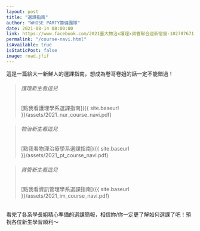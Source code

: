 ```yaml
---
layout: post
title: "選課指南"
author: "WHOSE PARTY籌備團隊"
date: 2021-08-14 08:00:00
link: https://www.facebook.com/2021臺大物治x護理x資管聯合迎新宿營-102707671523379/
permalink: "/course-navi.html"
isAvailable: true
isStaticPost: false
image: road.jfif
---
```

這是一篇給大一新鮮人的選課指南，想成為卷哥卷姐的話一定不能錯過！<br>

>###### 護理新生看這兒
>[點我看護理學系選課指南]({{ site.baseurl }}/assets/2021_nur_course_navi.pdf)


>###### 物治新生看這兒
>[點我看物理治療學系選課指南]({{ site.baseurl }}/assets/2021_pt_course_navi.pdf)


>###### 資管新生看這兒
>[點我看資訊管理學系選課指南]({{ site.baseurl }}/assets/2021_im_course_navi.pdf)

<br>
看完了各系學長姐精心準備的選課簡報，相信妳/你一定更了解如何選課了吧！預祝各位新生學習順利～


